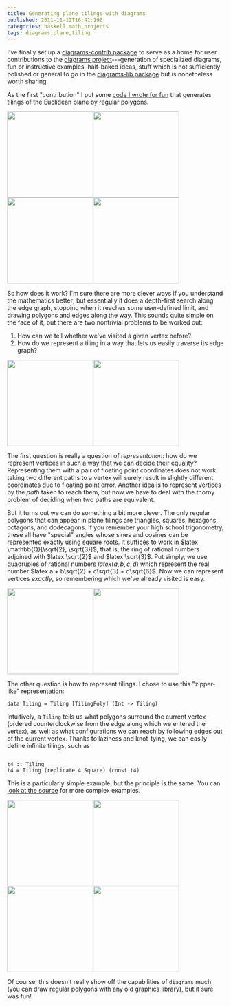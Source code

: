 ```yaml
---
title: Generating plane tilings with diagrams
published: 2011-11-12T16:41:19Z
categories: haskell,math,projects
tags: diagrams,plane,tiling
---
```


I've finally set up a <a href="https://patch-tag.com/r/byorgey/diagrams-contrib/home">diagrams-contrib package</a> to serve as a home for user contributions to the <a href="http://projects.haskell.org/diagrams">diagrams project</a>---generation of specialized diagrams, fun or instructive examples, half-baked ideas, stuff which is not sufficiently polished or general to go in the <a href="http://hackage.haskell.org/package/diagrams-lib">diagrams-lib package</a> but is nonetheless worth sharing.

As the first "contribution" I put some <a href="https://patch-tag.com/r/byorgey/diagrams-contrib/snapshot/current/content/pretty/src/Diagrams/TwoD/Tilings.hs">code I wrote for fun</a> that generates tilings of the Euclidean plane by regular polygons.

<a href="http://byorgey.files.wordpress.com/2011/11/t3.png"><img src="http://byorgey.files.wordpress.com/2011/11/t3.png" alt="" title="t3" width="200" height="200" class="size-full wp-image-699" /></a><a href="http://byorgey.files.wordpress.com/2011/11/t4.png"><img src="http://byorgey.files.wordpress.com/2011/11/t4.png" alt="" title="t4" width="200" height="200" class="size-full wp-image-700" /></a><a href="http://byorgey.files.wordpress.com/2011/11/t33434.png"><img src="http://byorgey.files.wordpress.com/2011/11/t33434.png" alt="" title="t33434" width="200" height="200" class="size-full wp-image-710" /></a><a href="http://byorgey.files.wordpress.com/2011/11/t3636.png"><img src="http://byorgey.files.wordpress.com/2011/11/t3636.png" alt="" title="t3636" width="200" height="200" class="size-full wp-image-704" /></a>

<p>So how does it work?  I'm sure there are more clever ways if you understand the mathematics better; but essentially it does a depth-first search along the edge graph, stopping when it reaches some user-defined limit, and drawing polygons and edges along the way.  This sounds quite simple on the face of it; but there are two nontrivial problems to be worked out:</p>

<ol>
	<li>How can we tell whether we've visited a given vertex before?</li>
	<li>How do we represent a tiling in a way that lets us easily traverse its edge graph?</li>
</ol>

<a href="http://byorgey.files.wordpress.com/2011/11/t33344.png"><img src="http://byorgey.files.wordpress.com/2011/11/t33344.png" alt="" title="t33344" width="200" height="200" class="size-full wp-image-709" /></a><a href="http://byorgey.files.wordpress.com/2011/11/t488.png"><img src="http://byorgey.files.wordpress.com/2011/11/t488.png" alt="" title="t488" width="200" height="200" class="size-full wp-image-702" /></a>

The first question is really a question of <i>representation</i>: how do we represent vertices in such a way that we can decide their equality?  Representing them with a pair of floating point coordinates does not work: taking two different paths to a vertex will surely result in slightly different coordinates due to floating point error. Another idea is to represent vertices by the <i>path</i> taken to reach them, but now we have to deal with the thorny problem of deciding when two paths are equivalent.

But it turns out we can do something a bit more clever. The only regular polygons that can appear in plane tilings are triangles, squares, hexagons, octagons, and dodecagons.  If you remember your high school trigonometry, these all have "special" angles whose sines and cosines can be represented exactly using square roots.  It suffices to work in $latex \mathbb{Q}[\sqrt{2}, \sqrt{3}]$, that is, the ring of rational numbers adjoined with $latex \sqrt{2}$ and $latex \sqrt{3}$.  Put simply, we use quadruples of rational numbers $latex (a,b,c,d)$ which represent the real number $latex a + b\sqrt{2} + c\sqrt{3} + d\sqrt{6}$.  Now we can represent vertices <i>exactly</i>, so remembering which we've already visited is easy.

<a href="http://byorgey.files.wordpress.com/2011/11/t33336r.png"><img src="http://byorgey.files.wordpress.com/2011/11/t33336r.png" alt="" title="t33336R" width="200" height="200" class="alignnone size-full wp-image-708" /></a><a href="http://byorgey.files.wordpress.com/2011/11/t33336l.png"><img src="http://byorgey.files.wordpress.com/2011/11/t33336l.png" alt="" title="t33336L" width="200" height="200" class="alignnone size-full wp-image-707" /></a>

The other question is how to represent tilings.  I chose to use this "zipper-like" representation:

<pre><code>data Tiling = Tiling [TilingPoly] (Int -&gt; Tiling)</code></pre>

Intuitively, a <code>Tiling</code> tells us what polygons surround the current vertex (ordered counterclockwise from the edge along which we entered the vertex), as well as what configurations we can reach by following edges out of the current vertex.  Thanks to laziness and knot-tying, we can easily define infinite tilings, such as

<pre><code>
t4 :: Tiling
t4 = Tiling (replicate 4 Square) (const t4)
</code></pre>

This is a particularly simple example, but the principle is the same.  You can <a href="https://patch-tag.com/r/byorgey/diagrams-contrib/snapshot/current/content/pretty/src/Diagrams/TwoD/Tilings.hs">look at the source</a> for more complex examples.

<a href="http://byorgey.files.wordpress.com/2011/11/t31212.png"><img src="http://byorgey.files.wordpress.com/2011/11/t31212.png" alt="" title="t31212" width="200" height="200" class="alignnone size-full wp-image-706" /></a><a href="http://byorgey.files.wordpress.com/2011/11/t4612.png"><img src="http://byorgey.files.wordpress.com/2011/11/t4612.png" alt="" title="t4612" width="200" height="200" class="alignnone size-full wp-image-705" /></a><a href="http://byorgey.files.wordpress.com/2011/11/t3464.png"><img src="http://byorgey.files.wordpress.com/2011/11/t3464.png" alt="" title="t3464" width="200" height="200" class="alignnone size-full wp-image-703" /></a><a href="http://byorgey.files.wordpress.com/2011/11/t6.png"><img src="http://byorgey.files.wordpress.com/2011/11/t6.png" alt="" title="t6" width="200" height="200" class="alignnone size-full wp-image-701" /></a>

Of course, this doesn't really show off the capabilities of <code>diagrams</code> much (you can draw regular polygons with any old graphics library), but it sure was fun!




